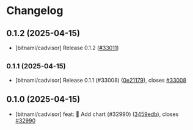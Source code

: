 # Changelog

## 0.1.2 (2025-04-15)

* [bitnami/cadvisor] Release 0.1.2 ([#33011](https://github.com/bitnami/charts/pull/33011))

## <small>0.1.1 (2025-04-15)</small>

* [bitnami/cadvisor] Release 0.1.1 (#33008) ([0e21179](https://github.com/bitnami/charts/commit/0e2117917801f06fbdc5879d13ab0e5b65b201cf)), closes [#33008](https://github.com/bitnami/charts/issues/33008)

## 0.1.0 (2025-04-15)

* [bitnami/cadvisor] feat: :tada: Add chart (#32990) ([3459edb](https://github.com/bitnami/charts/commit/3459edbfaebbda34ccbaf51d67bca3fe2f77c147)), closes [#32990](https://github.com/bitnami/charts/issues/32990)
